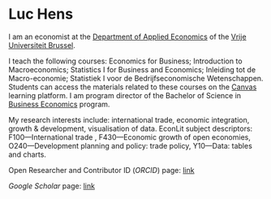 # Luc Hens

I am an economist at the  [Department of Applied Economics](http://research.vub.ac.be/applied-economics) of the [Vrije Universiteit Brussel](http://www.vub.ac.be).

I teach the following courses: Economics for Business; Introduction to Macroeconomics; Statistics I for Business and Economics; Inleiding tot de Macro-economie; Statistiek I voor de Bedrijfseconomische Wetenschappen. Students can access the materials related to these courses on the [Canvas](https://canvas.vub.be/) learning platform.  I am program director of the Bachelor of Science in [Business Economics](http://www.vub.ac.be/en/study/business-economics) program.
        
My research interests include: international trade, economic integration, growth &amp; development, visualisation of data. EconLit subject descriptors: F100&mdash;International trade , F430&mdash;Economic growth of open economies, O240&mdash;Development planning and policy: trade policy, Y10&mdash;Data: tables and charts. 

Open Researcher and Contributor ID (*ORCID*) page: [link](https://orcid.org/0000-0003-4881-9317)

*Google Scholar* page: [link](https://scholar.google.com/citations?user=x_S_UmwAAAAJ&hl=en)


